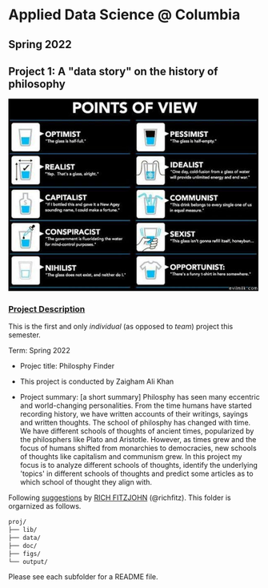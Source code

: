 # Applied Data Science @ Columbia
## Spring 2022
## Project 1: A "data story" on the history of philosophy

<img src="figs/100126-the-glass.jpeg" width="500">

### [Project Description](doc/)
This is the first and only *individual* (as opposed to *team*) project this semester. 

Term: Spring 2022

+ Projec title: Philosphy Finder
+ This project is conducted by Zaigham Ali Khan

+ Project summary: [a short summary] Philosphy has seen many eccentric and world-changing personalities. From the time humans have started recording history, we have written
accounts of their writings, sayings and written thoughts. The school of philosphy has changed with time. We have different schools of
thoughts of ancient times, popularized by the philosphers like Plato and Aristotle. However, as times grew and the focus of humans shifted
from monarchies to democracies, new schools of thoughts like capitalism and communism grew. In this project my focus is to analyze
different schools of thoughts, identify the underlying 'topics' in different schools of thoughts and predict some articles as to which school of
thought they align with.

Following [suggestions](http://nicercode.github.io/blog/2013-04-05-projects/) by [RICH FITZJOHN](http://nicercode.github.io/about/#Team) (@richfitz). This folder is orgarnized as follows.

```
proj/
├── lib/
├── data/
├── doc/
├── figs/
└── output/
```

Please see each subfolder for a README file.
